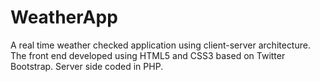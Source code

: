 # WeatherApp
A real time weather checked application using client-server architecture. The front end developed using HTML5 and CSS3 based on Twitter Bootstrap. Server side coded in PHP.
